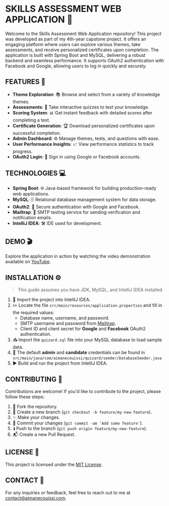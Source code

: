 # SKILLS ASSESSMENT WEB APPLICATION 📝

Welcome to the Skills Assessment Web Application repository! This project was developed as part of my 4th-year capstone project. It offers an engaging platform where users can explore various themes, take assessments, and receive personalized certificates upon completion. The application is built with Spring Boot and MySQL, delivering a robust backend and seamless performance. It supports OAuth2 authentication with Facebook and Google, allowing users to log in quickly and securely.

## FEATURES 🌟

- **Theme Exploration**: 📚 Browse and select from a variety of knowledge themes.
- **Assessments**: 📝 Take interactive quizzes to test your knowledge.
- **Scoring System**: 📊 Get instant feedback with detailed scores after completing a test.
- **Certificate Generation**: 🏆 Download personalized certificates upon successful completion.
- **Admin Dashboard**: ⚙️ Manage themes, tests, and questions with ease.
- **User Performance Insights**: 📈 View performance statistics to track progress.
- **OAuth2 Login**: 🔐 Sign in using Google or Facebook accounts.

## TECHNOLOGIES 💻

- **Spring Boot**: 🌐 Java-based framework for building production-ready web applications.
- **MySQL**: 🗄️ Relational database management system for data storage.
- **OAuth2**: 🔐 Secure authentication with Google and Facebook.
- **Mailtrap**: 📧 SMTP testing service for sending verification and notification emails.
- **IntelliJ IDEA**: 🛠️ IDE used for development.

## DEMO 🎬

Explore the application in action by watching the video demonstration available on [YouTube](https://youtu.be/mqycwiGWafY).

## INSTALLATION ⚙️

> This guide assumes you have JDK, MySQL, and IntelliJ IDEA installed.

1. 📂 Import the project into IntelliJ IDEA.
2. ✏️ Locate the file `src/main/resources/application.properties` and fill in the required values:
   - Database name, username, and password.
   - SMTP username and password from [Mailtrap](https://mailtrap.io/).
   - Client ID and client secret for **Google** and **Facebook** OAuth2 authentication.
3. 📥 Import the `quizard.sql` file into your MySQL database to load sample data.
4. 🔎 The default **admin** and **candidate** credentials can be found in `src/main/java/com/aimanecouissi/quizard/seeder/DatabaseSeeder.java`
5. ▶️ Build and run the project from IntelliJ IDEA.

## CONTRIBUTING 🤝

Contributions are welcome! If you'd like to contribute to the project, please follow these steps:

1. 🍴 Fork the repository.
2. 🌿 Create a new branch (`git checkout -b feature/my-new-feature`).
3. ✨ Make your changes.
4. 📝 Commit your changes (`git commit -am 'Add some feature'`).
5. ⏫ Push to the branch (`git push origin feature/my-new-feature`).
6. 📬 Create a new Pull Request.

## LICENSE 📄

This project is licensed under the [MIT License](LICENSE).

## CONTACT 📧

For any inquiries or feedback, feel free to reach out to me at [contact@aimanecouissi.com](mailto:contact@aimanecouissi.com).
